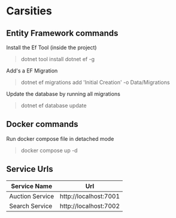 # Carsities

## Entity Framework commands

Install the Ef Tool (inside the project)

> dotnet tool install dotnet ef -g

Add's a EF Migration

> dotnet ef migrations add 'Initial Creation' -o Data/Migrations

Update the database by running all migrations

> dotnet ef database update

## Docker commands

Run docker compose file in detached mode

> docker compose up -d

## Service Urls

| Service Name    | Url                   |
| --------------- | --------------------- |
| Auction Service | http://localhost:7001 |
| Search Service  | http://localhost:7002 |
